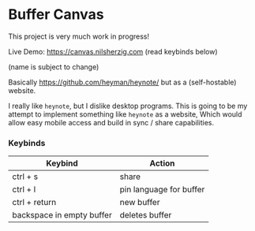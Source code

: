 # Buffer Canvas

This project is very much work in progress!

Live Demo: https://canvas.nilsherzig.com (read keybinds below)

(name is subject to change)

Basically https://github.com/heyman/heynote/ but as a (self-hostable) website.

I really like `heynote`, but I dislike desktop programs. This is going to be my attempt to implement something like `heynote` as a website, 
Which would allow easy mobile access and build in sync / share capabilities.

### Keybinds 

| Keybind                   | Action                  |
|---------------------------|-------------------------|
| ctrl + s                  | share                   |
| ctrl + l                  | pin language for buffer |
| ctrl + return             | new buffer              |
| backspace in empty buffer | deletes buffer          |
